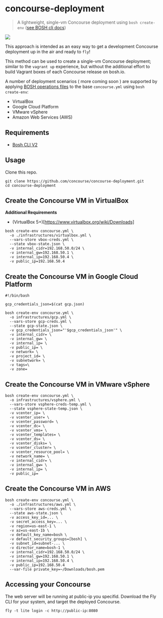 # concourse-deployment
> A lightweight, single-vm Concourse deployment using `bosh create-env` ([see BOSH cli docs](https://bosh.io/docs/cli-v2.html))

![](https://upload.wikimedia.org/wikipedia/commons/thumb/c/c4/Paper_Airplane.png/200px-Paper_Airplane.png)

This approach is intended as an easy way to get a development Concourse deployment up in the air and ready to `fly`!

This method can be used to create a single-vm Concourse deployment; similar to the `vagrant up` experience, but without the additional effort to build Vagrant boxes of each Concourse release on bosh.io.

 A number of deployment scenarios ( more coming soon ) are supported by applying [BOSH operations files](https://bosh.io/docs/cli-ops-files.html) to the base `concourse.yml` using `bosh create-env`:

- VirtualBox
- Google Cloud Platform
- VMware vSphere
- Amazon Web Services (AWS)

## Requirements
- [Bosh CLI V2](https://bosh.io/docs/cli-v2.html#install)


## Usage

Clone this repo.

```shell
git clone https://github.com/concourse/concourse-deployment.git
cd concourse-deployment
```

## Create the Concourse VM in VirtualBox
**Additional Requirements**
- (VirtualBox 5+)[https://www.virtualbox.org/wiki/Downloads]

```shell
bosh create-env concourse.yml \
  -o ./infrastructures/virtualbox.yml \
  --vars-store vbox-creds.yml \
  --state vbox-state.json \
  -v internal_cidr=192.168.50.0/24 \
  -v internal_gw=192.168.50.1 \
  -v internal_ip=192.168.50.4 \
  -v public_ip=192.168.50.4
```

## Create the Concourse VM in Google Cloud Platform

```shell
#!/bin/bash

gcp_credentials_json=$(cat gcp.json)

bosh create-env concourse.yml \
  -o infrastructures/gcp.yml \
  --vars-store gcp-creds.yml \
  --state gcp-state.json \
  -v gcp_credentials_json="'$gcp_credentials_json'" \
  -v internal_cidr= \
  -v internal_gw= \
  -v internal_ip= \
  -v public_ip= \
  -v network= \
  -v project_id= \
  -v subnetwork= \
  -v tags=\
  -v zone=
```

## Create the Concourse VM in VMware vSphere

```shell
bosh create-env concourse.yml \
  -o infrastructures/vsphere.yml \
  --vars-store vsphere-creds-temp.yml \
  --state vsphere-state-temp.json \
  -v vcenter_ip= \
  -v vcenter_user= \
  -v vcenter_password= \
  -v vcenter_dc= \
  -v vcenter_vms= \
  -v vcenter_templates= \
  -v vcenter_ds= \
  -v vcenter_disks= \
  -v vcenter_cluster= \
  -v vcenter_resource_pool= \
  -v network_name= \
  -v internal_cidr= \
  -v internal_gw= \
  -v internal_ip= \
  -v public_ip=
 ```

 ## Create the Concourse VM in AWS

 ```shell
 bosh create-env concourse.yml \
   -o ./infrastructures/aws.yml \
   --vars-store aws-creds.yml \
   --state aws-state.json \
   -v access_key_id=... \
   -v secret_access_key=... \
   -v region=us-east-1 \
   -v az=us-east-1b \
   -v default_key_name=bosh \
   -v default_security_groups=[bosh] \
   -v subnet_id=subnet-... \
   -v director_name=bosh-1 \
   -v internal_cidr=192.168.50.0/24 \
   -v internal_gw=192.168.50.1 \
   -v internal_ip=192.168.50.4 \
   -v public_ip=192.168.50.4
   --var-file private_key=~/Downloads/bosh.pem
 ```

 ## Accessing your Concourse

 The web server will be running at public-ip you specifid. Download the Fly CLI for your system, and target the deployed Concourse.

`fly -t lite login -c http://public-ip:8080`
